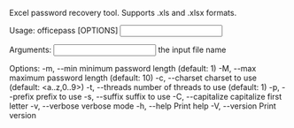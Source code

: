 Excel password recovery tool. Supports .xls and .xlsx formats.

Usage: officepass [OPTIONS] <INPUT>

Arguments:
  <INPUT>  the input file name

Options:
  -m, --min <MIN>          minimum password length (default: 1)
  -M, --max <MAX>          maximum password length (default: 10)
  -c, --charset <CHARSET>  charset to use (default: <a..z,0..9>)
  -t, --threads <THREADS>  number of threads to use (default: 1)
  -p, --prefix <PREFIX>    prefix to use
  -s, --suffix <SUFFIX>    suffix to use
  -C, --capitalize         capitalize first letter
  -v, --verbose            verbose mode
  -h, --help               Print help
  -V, --version            Print version
